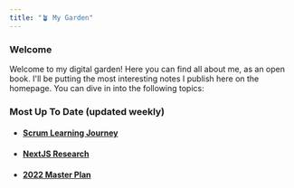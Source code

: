 ```yaml
---
title: "🪴 My Garden"
---
```


### Welcome
Welcome to my digital garden! Here you can find all about me, as an open book. I'll be putting the most interesting notes I publish here on the homepage. You can dive in into the following topics:

### Most Up To Date (updated weekly)
- #### [Scrum Learning Journey](PSM_1/Scrum%20Learning%20Journey.md)
- #### [NextJS Research](Research/NextJS/NextJS%20Research.md)
- #### [2022 Master Plan](Master_Plans/2022/2022%20Master%20Plan.md)

